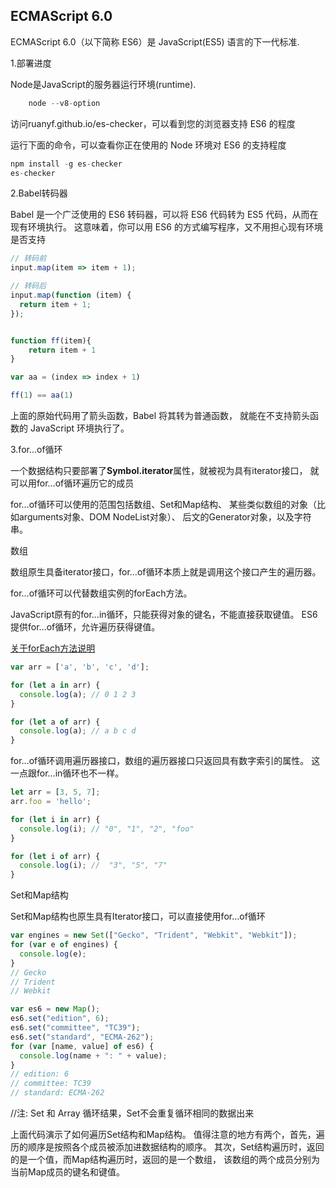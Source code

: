##      ECMAScript 6.0

ECMAScript 6.0（以下简称 ES6）是 JavaScript(ES5) 语言的下一代标准.

1.部署进度

Node是JavaScript的服务器运行环境(runtime).

```javascript
    node --v8-option
```

访问<a>ruanyf.github.io/es-checker</a>，可以看到您的浏览器支持 ES6 的程度

运行下面的命令，可以查看你正在使用的 Node 环境对 ES6 的支持程度

```javascript
npm install -g es-checker
es-checker
```

2.Babel转码器

Babel 是一个广泛使用的 ES6 转码器，可以将 ES6 代码转为 ES5 代码，从而在现有环境执行。
这意味着，你可以用 ES6 的方式编写程序，又不用担心现有环境是否支持

```javascript
// 转码前
input.map(item => item + 1);

// 转码后
input.map(function (item) {
  return item + 1;
});


function ff(item){
    return item + 1
}

var aa = (index => index + 1)

ff(1) == aa(1)

```

上面的原始代码用了箭头函数，Babel 将其转为普通函数，
就能在不支持箭头函数的 JavaScript 环境执行了。

3.for…of循环

一个数据结构只要部署了<b>Symbol.iterator</b>属性，就被视为具有iterator接口，
就可以用for…of循环遍历它的成员

for…of循环可以使用的范围包括数组、Set和Map结构、
某些类似数组的对象（比如arguments对象、DOM NodeList对象）、
后文的Generator对象，以及字符串。

数组

数组原生具备iterator接口，for…of循环本质上就是调用这个接口产生的遍历器。

for…of循环可以代替数组实例的forEach方法。

JavaScript原有的for…in循环，只能获得对象的键名，不能直接获取键值。
ES6提供for…of循环，允许遍历获得键值。

[关于forEach方法说明](http://www.jb51.net/article/67441.htm)       

```javascript
var arr = ['a', 'b', 'c', 'd'];

for (let a in arr) {
  console.log(a); // 0 1 2 3
}

for (let a of arr) {
  console.log(a); // a b c d
}

```

for…of循环调用遍历器接口，数组的遍历器接口只返回具有数字索引的属性。
这一点跟for…in循环也不一样。

```javascript
let arr = [3, 5, 7];
arr.foo = 'hello';

for (let i in arr) {
  console.log(i); // "0", "1", "2", "foo"
}

for (let i of arr) {
  console.log(i); //  "3", "5", "7"
}
```

Set和Map结构

Set和Map结构也原生具有Iterator接口，可以直接使用for…of循环

```javascript
var engines = new Set(["Gecko", "Trident", "Webkit", "Webkit"]);
for (var e of engines) {
  console.log(e);
}
// Gecko
// Trident
// Webkit

var es6 = new Map();
es6.set("edition", 6);
es6.set("committee", "TC39");
es6.set("standard", "ECMA-262");
for (var [name, value] of es6) {
  console.log(name + ": " + value);
}
// edition: 6
// committee: TC39
// standard: ECMA-262
```

//注: Set 和 Array 循环结果，Set不会重复循环相同的数据出来

上面代码演示了如何遍历Set结构和Map结构。
值得注意的地方有两个，首先，遍历的顺序是按照各个成员被添加进数据结构的顺序。
其次，Set结构遍历时，返回的是一个值，而Map结构遍历时，返回的是一个数组，
该数组的两个成员分别为当前Map成员的键名和键值。


















